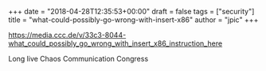 +++
date = "2018-04-28T12:35:53+00:00"
draft = false
tags = ["security"]
title = "what-could-possibly-go-wrong-with-insert-x86"
author = "jpic"
+++

https://media.ccc.de/v/33c3-8044-what_could_possibly_go_wrong_with_insert_x86_instruction_here

Long live Chaos Communication Congress
